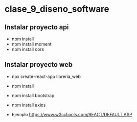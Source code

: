 # clase_9_diseno_software



## Instalar proyecto api
* npm install
* npm install moment 
* npm install cors 


## Instalar proyecto web
* npx create-react-app libreria_web
* npm install
* npm install bootstrap
* npm install axios

* Ejemplo https://www.w3schools.com/REACT/DEFAULT.ASP


